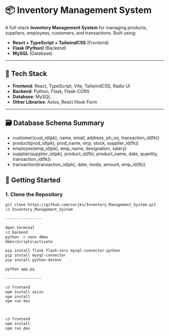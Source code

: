 # 📦 Inventory Management System

A full-stack **Inventory Management System** for managing products, suppliers, employees, customers, and transactions. Built using:

- **React + TypeScript + TailwindCSS** (Frontend)
- **Flask (Python)** (Backend)
- **MySQL** (Database)

---

## 🔧 Tech Stack

- **Frontend**: React, TypeScript, Vite, TailwindCSS, Radix UI
- **Backend**: Python, Flask, Flask-CORS
- **Database**: MySQL
- **Other Libraries**: Axios, React Hook Form

---

## 🗃️ Database Schema Summary

- customer(cust_id(pk), name, email, address, ph_no, transaction_id(fk))
- product(prod_id(pk), prod_name, mrp, stock, supplier_id(fk))
- employee(emp_id(pk), emp_name, designation, salary)
- supplier(supplier_id(pk), product_id(fk), product_name, date, quantity, transaction_id(fk))
- transaction(transaction_id(pk), date, mode, amount, emp_id(fk))

## 🚀 Getting Started

### 1. Clone the Repository

```bash
git clone https://github.com/swrjks/Inventory_Management_System.git
cd Inventory_Management_System 

----------------

Open terminal 
cd backend
python -m venv dbms
dbms\Scripts\activate 

pip install flask flask-cors mysql-connector-python
pip install mysql-connector
pip install python-dotenv

python app.py

----------------

cd frontend
npm install axios
npm install
npm run dev



cd frontend
npm install
npm run dev

